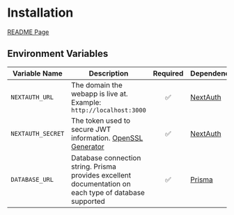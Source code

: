# Installation

[README Page](../README.md)

## Environment Variables


| Variable Name | Description | Required | Dependency |
| --- | --- | :---: | :--- |
| `NEXTAUTH_URL` | The domain the webapp is live at. Example: `http://localhost:3000` | :white_check_mark: | [NextAuth](https://next-auth.js.org/configuration/options) |
| `NEXTAUTH_SECRET` | The token used to secure JWT information. [OpenSSL Generator](https://generate-secret.vercel.app/32) | :white_check_mark: | [NextAuth](https://next-auth.js.org/configuration/options) |
| `DATABASE_URL` | Database connection string. Prisma provides excellent documentation on each type of database supported | :white_check_mark: | [Prisma](https://www.prisma.io/docs/orm/reference/connection-urls) |
